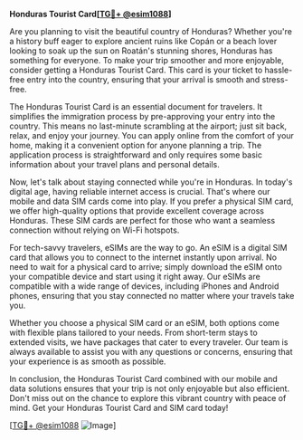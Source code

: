 **Honduras Tourist Card[[TG💪+ @esim1088](https://t.me/s/esim1088)]**

Are you planning to visit the beautiful country of Honduras? Whether you're a history buff eager to explore ancient ruins like Copán or a beach lover looking to soak up the sun on Roatán's stunning shores, Honduras has something for everyone. To make your trip smoother and more enjoyable, consider getting a Honduras Tourist Card. This card is your ticket to hassle-free entry into the country, ensuring that your arrival is smooth and stress-free.

The Honduras Tourist Card is an essential document for travelers. It simplifies the immigration process by pre-approving your entry into the country. This means no last-minute scrambling at the airport; just sit back, relax, and enjoy your journey. You can apply online from the comfort of your home, making it a convenient option for anyone planning a trip. The application process is straightforward and only requires some basic information about your travel plans and personal details.

Now, let's talk about staying connected while you're in Honduras. In today's digital age, having reliable internet access is crucial. That's where our mobile and data SIM cards come into play. If you prefer a physical SIM card, we offer high-quality options that provide excellent coverage across Honduras. These SIM cards are perfect for those who want a seamless connection without relying on Wi-Fi hotspots.

For tech-savvy travelers, eSIMs are the way to go. An eSIM is a digital SIM card that allows you to connect to the internet instantly upon arrival. No need to wait for a physical card to arrive; simply download the eSIM onto your compatible device and start using it right away. Our eSIMs are compatible with a wide range of devices, including iPhones and Android phones, ensuring that you stay connected no matter where your travels take you.

Whether you choose a physical SIM card or an eSIM, both options come with flexible plans tailored to your needs. From short-term stays to extended visits, we have packages that cater to every traveler. Our team is always available to assist you with any questions or concerns, ensuring that your experience is as smooth as possible.

In conclusion, the Honduras Tourist Card combined with our mobile and data solutions ensures that your trip is not only enjoyable but also efficient. Don't miss out on the chance to explore this vibrant country with peace of mind. Get your Honduras Tourist Card and SIM card today!

[[TG💪+ @esim1088](https://t.me/s/esim1088) ![Image](https://i.postimg.cc/Y0z9fWf4/image.png)]
